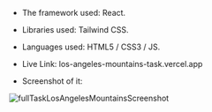 - The framework used: React.

- Libraries used: Tailwind CSS.

- Languages used: HTML5 / CSS3 / JS.

- Live Link: los-angeles-mountains-task.vercel.app

- Screenshot of it:

![fullTaskLosAngelesMountainsScreenshot](https://github.com/mona9855/Los_Angeles_Mountains-task/assets/89538929/a6ad82c5-6e97-4107-8db2-76e01682cf73)
